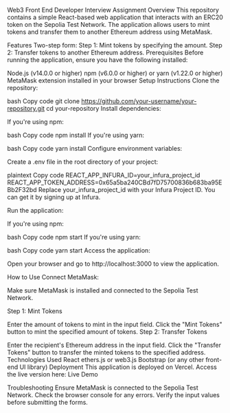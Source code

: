 Web3 Front End Developer Interview Assignment
Overview
This repository contains a simple React-based web application that interacts with an ERC20 token on the Sepolia Test Network. The application allows users to mint tokens and transfer them to another Ethereum address using MetaMask.

Features
Two-step form:
Step 1: Mint tokens by specifying the amount.
Step 2: Transfer tokens to another Ethereum address.
Prerequisites
Before running the application, ensure you have the following installed:

Node.js (v14.0.0 or higher)
npm (v6.0.0 or higher) or yarn (v1.22.0 or higher)
MetaMask extension installed in your browser
Setup Instructions
Clone the repository:

bash
Copy code
git clone https://github.com/your-username/your-repository.git
cd your-repository
Install dependencies:

If you're using npm:

bash
Copy code
npm install
If you're using yarn:

bash
Copy code
yarn install
Configure environment variables:

Create a .env file in the root directory of your project:

plaintext
Copy code
REACT_APP_INFURA_ID=your_infura_project_id
REACT_APP_TOKEN_ADDRESS=0x65a5ba240CBd7fD75700836b683ba95EBb2F32bd
Replace your_infura_project_id with your Infura Project ID. You can get it by signing up at Infura.

Run the application:

If you're using npm:

bash
Copy code
npm start
If you're using yarn:

bash
Copy code
yarn start
Access the application:

Open your browser and go to http://localhost:3000 to view the application.

How to Use
Connect MetaMask:

Make sure MetaMask is installed and connected to the Sepolia Test Network.

Step 1: Mint Tokens

Enter the amount of tokens to mint in the input field.
Click the "Mint Tokens" button to mint the specified amount of tokens.
Step 2: Transfer Tokens

Enter the recipient's Ethereum address in the input field.
Click the "Transfer Tokens" button to transfer the minted tokens to the specified address.
Technologies Used
React
ethers.js or web3.js
Bootstrap (or any other front-end UI library)
Deployment
This application is deployed on Vercel. Access the live version here: Live Demo

Troubleshooting
Ensure MetaMask is connected to the Sepolia Test Network.
Check the browser console for any errors.
Verify the input values before submitting the forms.
